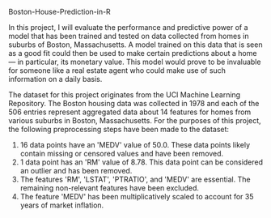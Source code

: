 Boston-House-Prediction-in-R

In this project, I will evaluate the performance and predictive power of a model that has been trained and tested on data collected from homes in suburbs of Boston, Massachusetts. A model trained on this data that is seen as a good fit could then be used to make certain predictions about a home — in particular, its monetary value. This model would prove to be invaluable for someone like a real estate agent who could make use of such information on a daily basis.

The dataset for this project originates from the UCI Machine Learning Repository. The Boston housing data was collected in 1978 and each of the 506 entries represent aggregated data about 14 features for homes from various suburbs in Boston, Massachusetts. For the purposes of this project, the following preprocessing steps have been made to the dataset:

1. 16 data points have an 'MEDV' value of 50.0. These data points likely contain missing or censored values and have been removed.
2. 1 data point has an 'RM' value of 8.78. This data point can be considered an outlier and has been removed.
3. The features 'RM', 'LSTAT', 'PTRATIO', and 'MEDV' are essential. The remaining non-relevant features have been excluded.
4. The feature 'MEDV' has been multiplicatively scaled to account for 35 years of market inflation.

